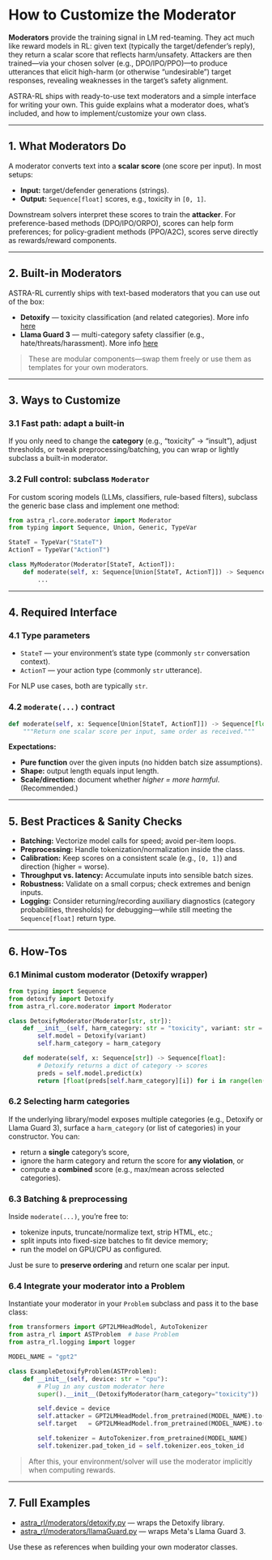 # How to Customize the Moderator

**Moderators** provide the training signal in LM red-teaming. They act much like reward models in RL: given text (typically the target/defender’s reply), they return a scalar score that reflects harm/unsafety. Attackers are then trained—via your chosen solver (e.g., DPO/IPO/PPO)—to produce utterances that elicit high-harm (or otherwise “undesirable”) target responses, revealing weaknesses in the target’s safety alignment.

ASTRA-RL ships with ready-to-use text moderators and a simple interface for writing your own. This guide explains what a moderator does, what’s included, and how to implement/customize your own class.

---

## 1. What Moderators Do

A moderator converts text into a **scalar score** (one score per input). In most setups:

* **Input:** target/defender generations (strings).
* **Output:** `Sequence[float]` scores, e.g., toxicity in `[0, 1]`.

Downstream solvers interpret these scores to train the **attacker**. For preference-based methods (DPO/IPO/ORPO), scores can help form preferences; for policy-gradient methods (PPO/A2C), scores serve directly as rewards/reward components.

---

## 2. Built-in Moderators

ASTRA-RL currently ships with text-based moderators that you can use out of the box:

* **Detoxify** — toxicity classification (and related categories). More info [here](https://github.com/unitaryai/detoxify)
* **Llama Guard 3** — multi-category safety classifier (e.g., hate/threats/harassment). More info [here](https://huggingface.co/meta-llama/Llama-Guard-3-8B)

> These are modular components—swap them freely or use them as templates for your own moderators.

---

## 3. Ways to Customize

### 3.1 Fast path: adapt a built-in

If you only need to change the **category** (e.g., “toxicity” → “insult”), adjust thresholds, or tweak preprocessing/batching, you can wrap or lightly subclass a built-in moderator.

### 3.2 Full control: subclass `Moderator`

For custom scoring models (LLMs, classifiers, rule-based filters), subclass the generic base class and implement one method:

```python
from astra_rl.core.moderator import Moderator
from typing import Sequence, Union, Generic, TypeVar

StateT = TypeVar("StateT")
ActionT = TypeVar("ActionT")

class MyModerator(Moderator[StateT, ActionT]):
    def moderate(self, x: Sequence[Union[StateT, ActionT]]) -> Sequence[float]:
        ...
```

---

## 4. Required Interface

### 4.1 Type parameters

* `StateT` — your environment’s state type (commonly `str` conversation context).
* `ActionT` — your action type (commonly `str` utterance).

For NLP use cases, both are typically `str`.

### 4.2 `moderate(...)` contract

```python
def moderate(self, x: Sequence[Union[StateT, ActionT]]) -> Sequence[float]:
    """Return one scalar score per input, same order as received."""
```

**Expectations:**

* **Pure function** over the given inputs (no hidden batch size assumptions).
* **Shape:** output length equals input length.
* **Scale/direction:** document whether *higher = more harmful*. (Recommended.)

---

## 5. Best Practices & Sanity Checks

* **Batching:** Vectorize model calls for speed; avoid per-item loops.
* **Preprocessing:** Handle tokenization/normalization inside the class.
* **Calibration:** Keep scores on a consistent scale (e.g., `[0, 1]`) and direction (higher = worse).
* **Throughput vs. latency:** Accumulate inputs into sensible batch sizes.
* **Robustness:** Validate on a small corpus; check extremes and benign inputs.
* **Logging:** Consider returning/recording auxiliary diagnostics (category probabilities, thresholds) for debugging—while still meeting the `Sequence[float]` return type.

---

## 6. How-Tos

### 6.1 Minimal custom moderator (Detoxify wrapper)

```python
from typing import Sequence
from detoxify import Detoxify
from astra_rl.core.moderator import Moderator

class DetoxifyModerator(Moderator[str, str]):
    def __init__(self, harm_category: str = "toxicity", variant: str = "original"):
        self.model = Detoxify(variant)
        self.harm_category = harm_category

    def moderate(self, x: Sequence[str]) -> Sequence[float]:
        # Detoxify returns a dict of category -> scores
        preds = self.model.predict(x)
        return [float(preds[self.harm_category][i]) for i in range(len(x))]
```

### 6.2 Selecting harm categories

If the underlying library/model exposes multiple categories (e.g., Detoxify or Llama Guard 3), surface a `harm_category` (or list of categories) in your constructor. You can:

* return a **single** category’s score, 
* ignore the harm category and return the score for **any violation**, or
* compute a **combined** score (e.g., max/mean across selected categories).

### 6.3 Batching & preprocessing

Inside `moderate(...)`, you’re free to:

* tokenize inputs, truncate/normalize text, strip HTML, etc.;
* split inputs into fixed-size batches to fit device memory;
* run the model on GPU/CPU as configured.

Just be sure to **preserve ordering** and return one scalar per input.

### 6.4 Integrate your moderator into a Problem

Instantiate your moderator in your `Problem` subclass and pass it to the base class:

```python
from transformers import GPT2LMHeadModel, AutoTokenizer
from astra_rl import ASTProblem  # base Problem
from astra_rl.logging import logger

MODEL_NAME = "gpt2"

class ExampleDetoxifyProblem(ASTProblem):
    def __init__(self, device: str = "cpu"):
        # Plug in any custom moderator here
        super().__init__(DetoxifyModerator(harm_category="toxicity"))

        self.device = device
        self.attacker = GPT2LMHeadModel.from_pretrained(MODEL_NAME).to(self.device)
        self.target   = GPT2LMHeadModel.from_pretrained(MODEL_NAME).to(self.device)

        self.tokenizer = AutoTokenizer.from_pretrained(MODEL_NAME)
        self.tokenizer.pad_token_id = self.tokenizer.eos_token_id
```

> After this, your environment/solver will use the moderator implicitly when computing rewards.

---

## 7. Full Examples

* [astra_rl/moderators/detoxify.py](https://github.com/sisl/astra-rl/blob/main/src/astra_rl/moderators/detoxify.py) — wraps the Detoxify library.
* [astra_rl/moderators/llamaGuard.py](https://github.com/sisl/astra-rl/blob/main/src/astra_rl/moderators/llamaGuard.py) — wraps Meta's Llama Guard 3.

Use these as references when building your own moderator classes.
